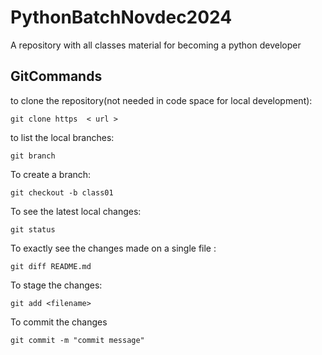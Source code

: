 # PythonBatchNovdec2024
A repository with all classes material for becoming a python developer

## GitCommands

to clone the repository(not needed in code space for local development):

    git clone https  < url >

to list the local branches:

    git branch

To create a branch:

    git checkout -b class01

To see the latest local changes:

    git status

To exactly see the changes made on a single file :

    git diff README.md

To stage the changes:

    git add <filename>

To commit the changes

    git commit -m "commit message"



